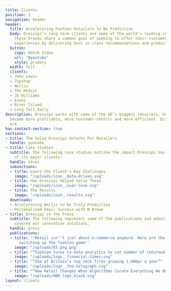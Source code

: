 ```yaml
---
title: Clients
position: 2
navigation: header
header:
  title: Accelerating Fashion Retailers to Be Predictive
  body: Dressipi's long-term clients are some of the world’s leading retail brands.
    These brands share a common goal of seeking to offer their customers unbeatable
    experiences by delivering best in class recommendations and prediction scores.
  button:
    copy: Watch Video
    url: "#youtube"
    style: primary
  width: full
  clients:
  - John Lewis
  - Topshop
  - Wallis
  - The Modist
  - JD Williams
  - Evans
  - River Island
  - Long Tall Sally
description: Dressipi works with some of the UK’s biggest retailers, helping them
  become more profitable, more customer-centric and more efficient. Discover who they
  are
has-contact-section: true
sections:
- title: The Value Dressipi Unlocks For Retailers
  handle: youtube
- title: Case Studies
  subtitle: The following case studies outline the impact Dressipi has had on some
    of its major clients.
  handle: cases
  subsections:
  - title: Learn the Client's Key Challenges
    image: "/uploads/icon__data-driven.svg"
  - title: How Dressipi Helped Solve These
    image: "/uploads/icon__user-love.svg"
  - title: The Results
    image: "/uploads/icon__results.svg"
  downloads:
  - Accelerating Wallis to be Truly Predictive
  - Personalised Email Success with N Brown
- title: Dressipi in the Press
  subtitle: The following represent some of the publications and websites that have
    covered our innovative solutions.
  handle: press
  publications:
  - title: '"Retail isn''t just about e-commerce anymore. Here are the Top UK companies
      switching up the fashion game"'
    image: "/uploads/ES_png.png"
  - title: "“Fashion turns to data analytics to cut number of returned items”"
    image: "/uploads/logo__financial-times.svg"
  - title: "“One of Britain’s top tech firms growing 1,000pc a year”"
    image: "/uploads/logo__the-telegraph.svg"
  - title: "“How Retail Changes When Algorithms Curate Everything We Buy”"
    image: "/uploads/HBR_logo_black.svg"
layout: clients
---
```


